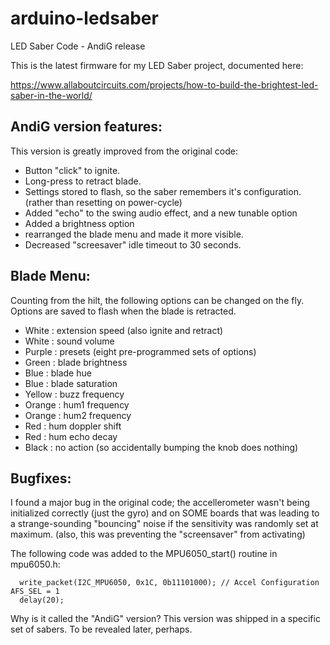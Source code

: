 # arduino-ledsaber
LED Saber Code - AndiG release

This is the latest firmware for my LED Saber project, documented here:

https://www.allaboutcircuits.com/projects/how-to-build-the-brightest-led-saber-in-the-world/

AndiG version features:
----------
This version is greatly improved from the original code:
* Button "click" to ignite.
* Long-press to retract blade.
* Settings stored to flash, so the saber remembers it's configuration. (rather than resetting on power-cycle)
* Added "echo" to the swing audio effect, and a new tunable option
* Added a brightness option
* rearranged the blade menu and made it more visible.
* Decreased "screesaver" idle timeout to 30 seconds.

Blade Menu:
----------
Counting from the hilt, the following options can be changed on the fly. Options are saved to flash when the blade is retracted.
* White : extension speed (also ignite and retract)
* White : sound volume
* Purple : presets (eight pre-programmed sets of options)
* Green : blade brightness
* Blue : blade hue
* Blue : blade saturation
* Yellow : buzz frequency
* Orange : hum1 frequency
* Orange : hum2 frequency
* Red : hum doppler shift
* Red : hum echo decay
* Black : no action (so accidentally bumping the knob does nothing)

Bugfixes:
----------
I found a major bug in the original code; the accellerometer wasn't being initialized correctly (just the gyro) 
and on SOME boards that was leading to a strange-sounding "bouncing" noise if the sensitivity was randomly set at maximum. 
(also, this was preventing the "screensaver" from activating)

The following code was added to the MPU6050_start() routine in mpu6050.h:
~~~~
  write_packet(I2C_MPU6050, 0x1C, 0b11101000); // Accel Configuration AFS_SEL = 1
  delay(20);
~~~~


Why is it called the "AndiG" version? This version was shipped in a specific set of sabers. To be revealed later, perhaps.
